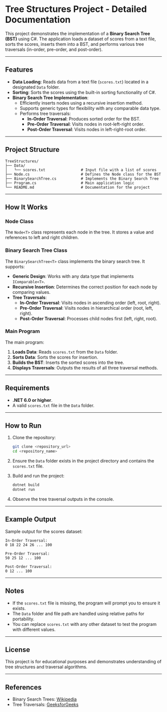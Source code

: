 
# Tree Structures Project - Detailed Documentation

This project demonstrates the implementation of a **Binary Search Tree (BST)** using C#. 
The application loads a dataset of scores from a text file, sorts the scores, inserts them 
into a BST, and performs various tree traversals (in-order, pre-order, and post-order).

---

## Features

- **Data Loading**: Reads data from a text file (`scores.txt`) located in a designated `Data` folder.
- **Sorting**: Sorts the scores using the built-in sorting functionality of C#.
- **Binary Search Tree Implementation**: 
  - Efficiently inserts nodes using a recursive insertion method.
  - Supports generic types for flexibility with any comparable data type.
  - Performs tree traversals:
    - **In-Order Traversal**: Produces sorted order for the BST.
    - **Pre-Order Traversal**: Visits nodes in root-left-right order.
    - **Post-Order Traversal**: Visits nodes in left-right-root order.

---

## Project Structure

```
TreeStructures/
├── Data/
│   └── scores.txt                # Input file with a list of scores
├── Node.cs                       # Defines the Node class for the BST
├── BinarySearchTree.cs           # Implements the Binary Search Tree
├── Program.cs                    # Main application logic
└── README.md                     # Documentation for the project
```

---

## How It Works

### Node Class

The `Node<T>` class represents each node in the tree. It stores a value and references to left and right children.

### Binary Search Tree Class

The `BinarySearchTree<T>` class implements the binary search tree. It supports:
- **Generic Design**: Works with any data type that implements `IComparable<T>`.
- **Recursive Insertion**: Determines the correct position for each node by comparing values.
- **Tree Traversals**:
  - **In-Order Traversal**: Visits nodes in ascending order (left, root, right).
  - **Pre-Order Traversal**: Visits nodes in hierarchical order (root, left, right).
  - **Post-Order Traversal**: Processes child nodes first (left, right, root).

### Main Program

The main program:
1. **Loads Data**: Reads `scores.txt` from the `Data` folder.
2. **Sorts Data**: Sorts the scores for insertion.
3. **Builds the BST**: Inserts the sorted scores into the tree.
4. **Displays Traversals**: Outputs the results of all three traversal methods.

---

## Requirements

- **.NET 6.0 or higher**.
- A valid `scores.txt` file in the `Data` folder.

---

## How to Run

1. Clone the repository:
   ```bash
   git clone <repository_url>
   cd <repository_name>
   ```

2. Ensure the `Data` folder exists in the project directory and contains the `scores.txt` file.

3. Build and run the project:
   ```bash
   dotnet build
   dotnet run
   ```

4. Observe the tree traversal outputs in the console.

---

## Example Output

Sample output for the scores dataset:
```
In-Order Traversal:
0 18 22 24 26 ... 100

Pre-Order Traversal:
50 25 12 ... 100

Post-Order Traversal:
0 12 ... 100
```

---

## Notes

- If the `scores.txt` file is missing, the program will prompt you to ensure it exists.
- The `Data` folder and file path are handled using relative paths for portability.
- You can replace `scores.txt` with any other dataset to test the program with different values.

---

## License

This project is for educational purposes and demonstrates understanding of tree structures and traversal algorithms.

---

## References

- Binary Search Trees: [Wikipedia](https://en.wikipedia.org/wiki/Binary_search_tree)
- Tree Traversals: [GeeksforGeeks](https://www.geeksforgeeks.org/tree-traversals-inorder-preorder-and-postorder/)
